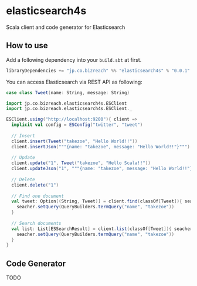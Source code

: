 elasticsearch4s
===============

Scala client and code generator for Elasticsearch

## How to use

Add a following dependency into your `build.sbt` at first.

```scala
libraryDependencies += "jp.co.bizreach" %% "elasticsearch4s" % "0.0.1"
```

You can access Elasticsearch via REST API as following:

```scala
case class Tweet(name: String, message: String)

import jp.co.bizreach.elasticsearch4s.ESClient
import jp.co.bizreach.elasticsearch4s.ESClient._

ESClient.using("http://localhost:9200"){ client =>
  implicit val config = ESConfig("twitter", "tweet")
  
  // Insert
  client.insert(Tweet("takezoe", "Hello World!!"))
  client.insertJson("""{name: "takezoe", message: "Hello World!!"}""")
  
  // Update
  client.update("1", Tweet("takezoe", "Hello Scala!!"))
  client.updateJson("1", """{name: "takezoe", message: "Hello World!!"}""")
  
  // Delete
  client.delete("1")
  
  // Find one document
  val tweet: Option[(String, Tweet)] = client.find(classOf[Tweet]){ seacher =>
    seacher.setQuery(QueryBuilders.termQuery("name", "takezoe"))
  }
  
  // Search documents
  val list: List[ESSearchResult] = client.list(classOf[Tweet]){ seacher =>
    seacher.setQuery(QueryBuilders.termQuery("name", "takezoe"))
  }
}
```

## Code Generator

TODO
